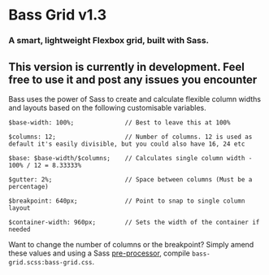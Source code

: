 Bass Grid v1.3
==============

### A smart, lightweight Flexbox grid, built with Sass.

## This version is currently in development. Feel free to use it and post any issues you encounter

Bass uses the power of Sass to create and calculate flexible column widths and layouts based on the following customisable variables.

```
$base-width: 100%; 				// Best to leave this at 100%

$columns: 12; 					// Number of columns. 12 is used as default it's easily divisible, but you could also have 16, 24 etc

$base: $base-width/$columns; 	// Calculates single column width - 100% / 12 = 8.33333%

$gutter: 2%; 					// Space between columns (Must be a percentage)

$breakpoint: 640px; 			// Point to snap to single column layout

$container-width: 960px; 		// Sets the width of the container if needed

```
Want to change the number of columns or the breakpoint? Simply amend these values and using a Sass [pre-processor](http://sass-lang.com/install), compile `bass-grid.scss:bass-grid.css`.
